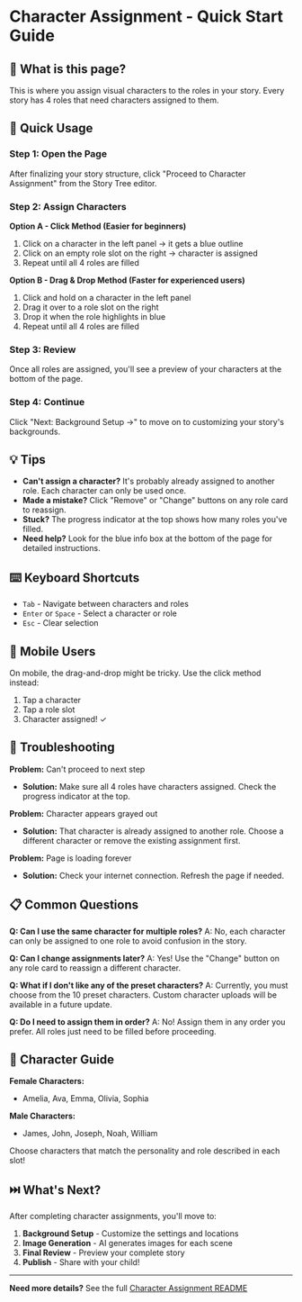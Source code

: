 # Character Assignment - Quick Start Guide

## 🎯 What is this page?

This is where you assign visual characters to the roles in your story. Every story has 4 roles that need characters assigned to them.

## 🚀 Quick Usage

### Step 1: Open the Page
After finalizing your story structure, click "Proceed to Character Assignment" from the Story Tree editor.

### Step 2: Assign Characters

**Option A - Click Method (Easier for beginners)**
1. Click on a character in the left panel → it gets a blue outline
2. Click on an empty role slot on the right → character is assigned
3. Repeat until all 4 roles are filled

**Option B - Drag & Drop Method (Faster for experienced users)**
1. Click and hold on a character in the left panel
2. Drag it over to a role slot on the right
3. Drop it when the role highlights in blue
4. Repeat until all 4 roles are filled

### Step 3: Review
Once all roles are assigned, you'll see a preview of your characters at the bottom of the page.

### Step 4: Continue
Click "Next: Background Setup →" to move on to customizing your story's backgrounds.

## 💡 Tips

- **Can't assign a character?** It's probably already assigned to another role. Each character can only be used once.
- **Made a mistake?** Click "Remove" or "Change" buttons on any role card to reassign.
- **Stuck?** The progress indicator at the top shows how many roles you've filled.
- **Need help?** Look for the blue info box at the bottom of the page for detailed instructions.

## ⌨️ Keyboard Shortcuts

- `Tab` - Navigate between characters and roles
- `Enter` or `Space` - Select a character or role
- `Esc` - Clear selection

## 📱 Mobile Users

On mobile, the drag-and-drop might be tricky. Use the click method instead:
1. Tap a character
2. Tap a role slot
3. Character assigned! ✓

## 🔧 Troubleshooting

**Problem:** Can't proceed to next step
- **Solution:** Make sure all 4 roles have characters assigned. Check the progress indicator at the top.

**Problem:** Character appears grayed out
- **Solution:** That character is already assigned to another role. Choose a different character or remove the existing assignment first.

**Problem:** Page is loading forever
- **Solution:** Check your internet connection. Refresh the page if needed.

## 📋 Common Questions

**Q: Can I use the same character for multiple roles?**
A: No, each character can only be assigned to one role to avoid confusion in the story.

**Q: Can I change assignments later?**
A: Yes! Use the "Change" button on any role card to reassign a different character.

**Q: What if I don't like any of the preset characters?**
A: Currently, you must choose from the 10 preset characters. Custom character uploads will be available in a future update.

**Q: Do I need to assign them in order?**
A: No! Assign them in any order you prefer. All roles just need to be filled before proceeding.

## 🎨 Character Guide

**Female Characters:**
- Amelia, Ava, Emma, Olivia, Sophia

**Male Characters:**
- James, John, Joseph, Noah, William

Choose characters that match the personality and role described in each slot!

## ⏭️ What's Next?

After completing character assignments, you'll move to:
1. **Background Setup** - Customize the settings and locations
2. **Image Generation** - AI generates images for each scene
3. **Final Review** - Preview your complete story
4. **Publish** - Share with your child!

---

**Need more details?** See the full [Character Assignment README](./README.md)

